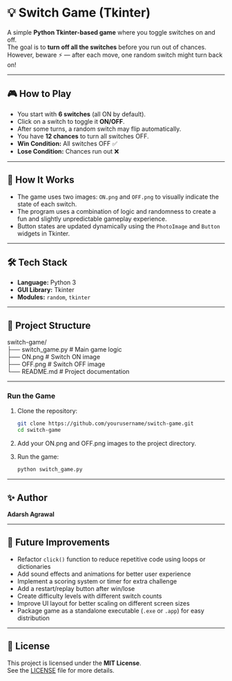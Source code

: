 # 💡 Switch Game (Tkinter)

A simple **Python Tkinter-based game** where you toggle switches on and off.  
The goal is to **turn off all the switches** before you run out of chances.  
However, beware ⚡ — after each move, one random switch might turn back on!

---

## 🎮 How to Play
- You start with **6 switches** (all ON by default).
- Click on a switch to toggle it **ON/OFF**.
- After some turns, a random switch may flip automatically.
- You have **12 chances** to turn all switches OFF.
- **Win Condition:** All switches OFF ✅  
- **Lose Condition:** Chances run out ❌

---

## 🧠 How It Works

- The game uses two images: `ON.png` and `OFF.png` to visually indicate the state of each switch.
- The program uses a combination of logic and randomness to create a fun and slightly unpredictable gameplay experience.
- Button states are updated dynamically using the `PhotoImage` and `Button` widgets in Tkinter.

---

## 🛠️ Tech Stack
- **Language:** Python 3  
- **GUI Library:** Tkinter  
- **Modules:** `random`, `tkinter`  

---

## 📂 Project Structure
switch-game/      
├── switch_game.py     # Main game logic   
├── ON.png             # Switch ON image   
├── OFF.png            # Switch OFF image   
└── README.md          # Project documentation   

---

### Run the Game

1. Clone the repository:

   ```bash
   git clone https://github.com/yourusername/switch-game.git
   cd switch-game
2. Add your ON.png and OFF.png images to the project directory.
3. Run the game:
   ```bash
   python switch_game.py

---

## ✨ Author

**Adarsh Agrawal** 

---

## 🚧 Future Improvements

- Refactor `click()` function to reduce repetitive code using loops or dictionaries
- Add sound effects and animations for better user experience
- Implement a scoring system or timer for extra challenge
- Add a restart/replay button after win/lose
- Create difficulty levels with different switch counts
- Improve UI layout for better scaling on different screen sizes
- Package game as a standalone executable (`.exe` or `.app`) for easy distribution

---

## 📄 License

This project is licensed under the **MIT License**.  
See the [LICENSE](LICENSE) file for more details.
